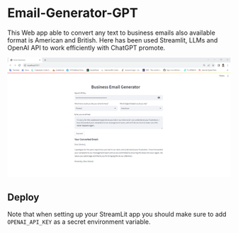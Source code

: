 # Email-Generator-GPT

This Web app able to convert any text to business emails also available format is American and British. Here has been used Streamlit, LLMs and OpenAI API to work efficiently with ChatGPT promote.


![](demo.png)

## Deploy


Note that when setting up your StreamLit app you should make sure to add `OPENAI_API_KEY` as a secret environment variable.

